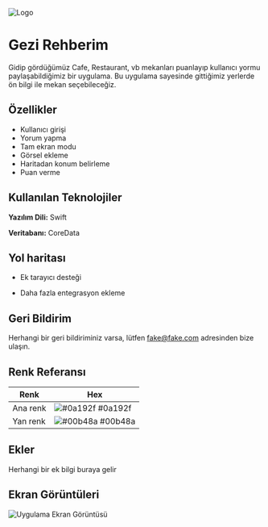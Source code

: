 
![Logo](https://iili.io/HS2f7s4.png)

    
# Gezi Rehberim

Gidip gördüğümüz Cafe, Restaurant, vb mekanları puanlayıp kullanıcı yormu paylaşabildiğimiz bir uygulama. Bu uygulama sayesinde gittiğimiz yerlerde ön bilgi ile mekan seçebileceğiz.


## Özellikler

- Kullanıcı girişi
- Yorum yapma
- Tam ekran modu
- Görsel ekleme
- Haritadan konum belirleme
- Puan verme
 

  
## Kullanılan Teknolojiler

**Yazılım Dili:** Swift

**Veritabanı:** CoreData

  
## Yol haritası

- Ek tarayıcı desteği

- Daha fazla entegrasyon ekleme

  
## Geri Bildirim

Herhangi bir geri bildiriminiz varsa, lütfen fake@fake.com adresinden bize ulaşın.

  ## Renk Referansı

| Renk             | Hex                                                                |
| ----------------- | ------------------------------------------------------------------ |
| Ana renk | ![#0a192f](https://via.placeholder.com/10/0a192f?text=+) #0a192f 
| Yan renk | ![#00b48a](https://via.placeholder.com/10/00b48a?text=+) #00b48a |
 
## Ekler

Herhangi bir ek bilgi buraya gelir

  
## Ekran Görüntüleri

![Uygulama Ekran Görüntüsü](https://iili.io/HS2nju1.jpg)

  
